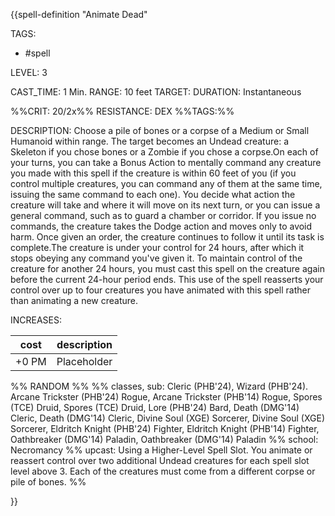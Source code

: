 {{spell-definition "Animate Dead"

TAGS: 
  - #spell

LEVEL: 3

CAST_TIME: 1 Min.
RANGE: 10 feet
TARGET: 
DURATION: Instantaneous

%%CRIT: 20/2x%%
RESISTANCE: DEX
%%TAGS:%%

DESCRIPTION:
Choose a pile of bones or a corpse of a Medium or Small Humanoid within range. The target becomes an Undead creature: a Skeleton if you chose bones or a Zombie if you chose a corpse.On each of your turns, you can take a Bonus Action to mentally command any creature you made with this spell if the creature is within 60 feet of you (if you control multiple creatures, you can command any of them at the same time, issuing the same command to each one). You decide what action the creature will take and where it will move on its next turn, or you can issue a general command, such as to guard a chamber or corridor. If you issue no commands, the creature takes the Dodge action and moves only to avoid harm. Once given an order, the creature continues to follow it until its task is complete.The creature is under your control for 24 hours, after which it stops obeying any command you've given it. To maintain control of the creature for another 24 hours, you must cast this spell on the creature again before the current 24-hour period ends. This use of the spell reasserts your control over up to four creatures you have animated with this spell rather than animating a new creature.

INCREASES:

| cost | description |
| ---- | ----------- |
| +0 PM     |    Placeholder        |


%% RANDOM
%%
%% classes, sub: Cleric (PHB'24), Wizard (PHB'24). Arcane Trickster (PHB'24) Rogue, Arcane Trickster (PHB'14) Rogue, Spores (TCE) Druid, Spores (TCE) Druid, Lore (PHB'24) Bard, Death (DMG'14) Cleric, Death (DMG'14) Cleric, Divine Soul (XGE) Sorcerer, Divine Soul (XGE) Sorcerer, Eldritch Knight (PHB'24) Fighter, Eldritch Knight (PHB'14) Fighter, Oathbreaker (DMG'14) Paladin, Oathbreaker (DMG'14) Paladin
%% school: Necromancy
%% upcast: Using a Higher-Level Spell Slot. You animate or reassert control over two additional Undead creatures for each spell slot level above 3. Each of the creatures must come from a different corpse or pile of bones.
%%


}}